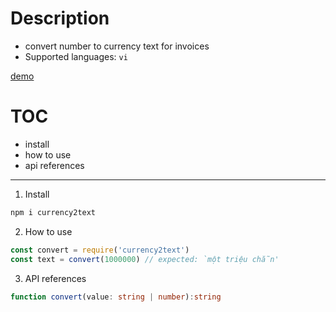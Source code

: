 # Description
- convert number to currency text for invoices
- Supported languages: `vi`

[demo](https://dtanphat9388.github.io/opensources/currency2text/)

# TOC
- install
- how to use
- api references

---

1. Install
```sh
npm i currency2text
```

2. How to use

```js
const convert = require('currency2text')
const text = convert(1000000) // expected: `một triệu chẵn'
```

3. API references
```ts
function convert(value: string | number):string
```
